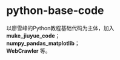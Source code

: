 # python-base-code 

以廖雪峰的Python教程基础代码为主体，加入  
**muke\_jiuyue\_code**；  
**numpy\_pandas\_matplotlib**；  
**WebCrawler** 等。